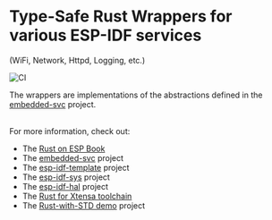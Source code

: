 # Type-Safe Rust Wrappers for various ESP-IDF services
  (WiFi, Network, Httpd, Logging, etc.)

![CI](https://github.com/esp-rs/esp-idf-svc/actions/workflows/ci.yml/badge.svg)

The wrappers are implementations of the abstractions defined in the [embedded-svc](https://github.com/ivmarkov/embedded-svc) project.
<br><br>

For more information, check out:
* The [Rust on ESP Book](https://esp-rs.github.io/book/)
* The [embedded-svc](https://github.com/esp-rs/embedded-svc) project
* The [esp-idf-template](https://github.com/esp-rs/esp-idf-template) project
* The [esp-idf-sys](https://github.com/esp-rs/esp-idf-sys) project
* The [esp-idf-hal](https://github.com/esp-rs/esp-idf-hal) project
* The [Rust for Xtensa toolchain](https://github.com/esp-rs/rust-build)
* The [Rust-with-STD demo](https://github.com/ivmarkov/rust-esp32-std-demo) project
